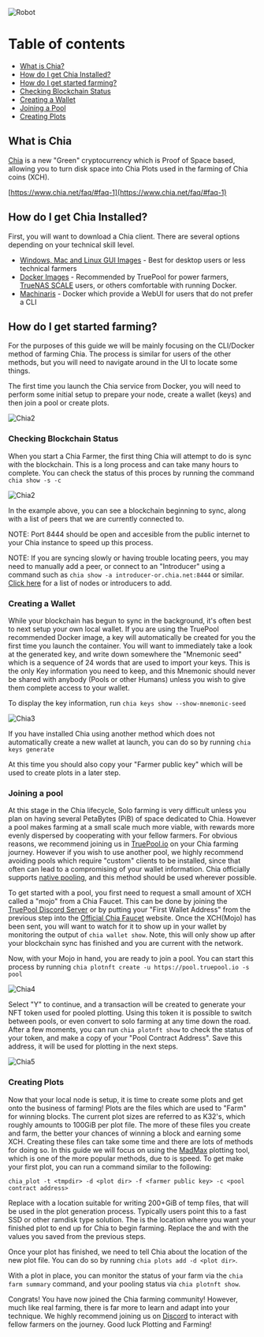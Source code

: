 ![Robot](/assets/img/robots/robot3.png)

# Table of contents

- [What is Chia?](/kb/beginners-guide-to-chia/#what-is-chia)
- [How do I get Chia Installed?](/kb/beginners-guide-to-chia/#how-do-i-get-chia-installed)
- [How do I get started farming?](/kb/beginners-guide-to-chia/#how-do-i-get-started-farming)
- [Checking Blockchain Status](/kb/beginners-guide-to-chia/#checking-blockchain-status)
- [Creating a Wallet](/kb/beginners-guide-to-chia/#creating-a-wallet)
- [Joining a Pool](/kb/beginners-guide-to-chia/#joining-a-pool)
- [Creating Plots](/kb/beginners-guide-to-chia/#creating-plots)

## What is Chia

[Chia](https://www.chia.net/) is a new "Green" cryptocurrency which is Proof of Space based, allowing you to turn disk space into Chia Plots used in the farming of Chia coins (XCH). 

[https://www.chia.net/faq/#faq-1](https://www.chia.net/faq/#faq-1)


## How do I get Chia Installed?

First, you will want to download a Chia client. There are several options depending on your technical skill level.

 - [Windows, Mac and Linux GUI Images](https://www.chia.net/download/) - Best for desktop users or less technical farmers
 - [Docker Images](https://truepool.io/kb/truepool-docker-image) - Recommended by TruePool for power farmers, [TrueNAS SCALE](https://www.truenas.com/truenas-scale/) users, or others comfortable with running Docker.
 - [Machinaris](https://www.machinaris.app/) - Docker which provide a WebUI for users that do not prefer a CLI

## How do I get started farming?

For the purposes of this guide we will be mainly focusing on the CLI/Docker method of farming Chia. The process is similar for users of the other methods, but you will need to navigate around in the UI to locate some things.

The first time you launch the Chia service from Docker, you will need to perform some initial setup to prepare your node, create a wallet (keys) and then join a pool or create plots.

![Chia2](/kb/img/chia1.png)

### Checking Blockchain Status

When you start a Chia Farmer, the first thing Chia will attempt to do is sync with the blockchain. This is a long process and can take many hours to complete. You can check the status of this proces by running the command `chia show -s -c`

![Chia2](/kb/img/chia2.png)

In the example above, you can see a blockchain beginning to sync, along with a list of peers that we are currently connected to.

NOTE: Port 8444 should be open and accesible from the public internet to your Chia instance to speed up this process.

NOTE: If you are syncing slowly or having trouble locating peers, you may need to manually add a peer, or connect to an "Introducer" using a command such as `chia show -a introducer-or.chia.net:8444` or similar. [Click here](http://chiasync.network/) for a list of nodes or introducers to add. 

### Creating a Wallet

While your blockchain has begun to sync in the background, it's often best to next setup your own local wallet. If you are using the TruePool recommended Docker image, a key will automatically be created for you the first time you launch the container. You will want to immediately take a look at the generated key, and write down somewhere the "Mnemonic seed" which is a sequence of 24 words that are used to import your keys. This is the only Key information you need to keep, and this Mnemonic should never be shared with anybody (Pools or other Humans) unless you wish to give them complete access to your wallet. 

To display the key information, run `chia keys show --show-mnemonic-seed`

![Chia3](/kb/img/chia3.png)

If you have installed Chia using another method which does not automatically create a new wallet at launch, you can do so by running `chia keys generate`

At this time you should also copy your "Farmer public key" which will be used to create plots in a later step.


### Joining a pool

At this stage in the Chia lifecycle, Solo farming is very difficult unless you plan on having several PetaBytes (PiB) of space dedicated to Chia. However a pool makes farming at a small scale much more viable, with rewards more evenly dispersed by cooperating with your fellow farmers. For obvious reasons, we recommend joining us in [TruePool.io](https://truepool.io/pages/join-truepool) on your Chia farming journey. However if you wish to use another pool, we highly recommend avoiding pools which require "custom" clients to be installed, since that often can lead to a compromising of your wallet information. Chia officially supports [native pooling](https://github.com/Chia-Network/chia-blockchain/wiki/Pooling-User-Guide), and this method should be used wherever possible.

To get started with a pool, you first need to request a small amount of XCH called a "mojo" from a Chia Faucet. This can be done by joining the [TruePool Discord Server]() or by putting your "First Wallet Address" from the previous step into the [Official Chia Faucet](https://faucet.chia.net/) website. Once the XCH(Mojo) has been sent, you will want to watch for it to show up in your wallet by monitoring the output of `chia wallet show`. Note, this will only show up after your blockchain sync has finished and you are current with the network.

Now, with your Mojo in hand, you are ready to join a pool. You can start this process by running `chia plotnft create -u https://pool.truepool.io -s pool`

![Chia4](/kb/img/chia4.png)

Select "Y" to continue, and a transaction will be created to generate your NFT token used for pooled plotting. Using this token it is possible to switch between pools, or even convert to solo farming at any time down the road. After a few moments, you can run `chia plotnft show` to check the status of your token, and make a copy of your "Pool Contract Address". Save this address, it will be used for plotting in the next steps.

![Chia5](/kb/img/chia5.png)

### Creating Plots
 
Now that your local node is setup, it is time to create some plots and get onto the business of farming! Plots are the files which are used to "Farm" for winning blocks. The current plot sizes are referred to as K32's, which roughly amounts to 100GiB per plot file. The more of these files you create and farm, the better your chances of winning a block and earning some XCH. Creating these files can take some time and there are lots of methods for doing so. In this guide we will focus on using the [MadMax](https://github.com/madMAx43v3r/chia-plotter/) plotting tool, which is one of the more popular methods, due to is speed. To get make your first plot, you can run a command similar to the following:

```chia_plot -t <tmpdir> -d <plot dir> -f <farmer public key> -c <pool contract address>```

Replace <tmpdir> with a location suitable for writing 200+GiB of temp files, that will be used in the plot generation process. Typically users point this to a fast SSD or other ramdisk type solution. The <plot dir> is the location where you want your finished plot to end up for Chia to begin farming. Replace the <farmer public key> and <pool contract address> with the values you saved from the previous steps. 

Once your plot has finished, we need to tell Chia about the location of the new plot file. You can do so by running `chia plots add -d <plot dir>`.

With a plot in place, you can monitor the status of your farm via the `chia farm summary` command, and your pooling status via `chia plotnft show`.

Congrats! You have now joined the Chia farming community! However, much like real farming, there is far more to learn and adapt into your technique. We highly recommend joining us on [Discord](https://discord.com/invite/hWwAfGFyBz) to interact with fellow farmers on the journey. Good luck Plotting and Farming!
